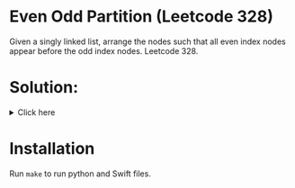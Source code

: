 # Even Odd Partition (Leetcode 328)
Given a singly linked list, arrange the nodes such that all even index nodes appear before the odd index nodes.
Leetcode 328.

# Solution:

<details><summary>Click here</summary>  
<br></br>
  Create two dummy nodes to act as head of even and odd partition and iterate over original list with a counter. Odd nodes go to odd list, even nodes go to even list. In the end link them up. O(n) time, constant space.
</details>

# Installation
Run `make` to run python and Swift files.
